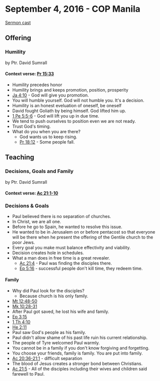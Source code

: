 # September 4, 2016 - COP Manila

[Sermon cast](http://livestream.com/cathedralofpraise/cathedralofpraiseph/videos/134749462)

## Offering

### Humility
by Ptr. David Sumrall

#### Context verse: [Pr 15:33](http://www.biblestudytools.com/proverbs/15-33.html)

- Humility precedes honor
- Humility brings and keeps promotion, position, prosperity
- [Ja 4:10](http://www.biblestudytools.com/james/4-10.html) - God will give you promotion. 
- You will humble yourself. God will not humble you. It's a decision. 
- Humility is an honest eveluation of oneself, be oneself
- David fought Goliath by being himself. God lifted him up.
- [1 Pe 5:5-6](http://www.biblestudytools.com/1-peter/passage/?q=1-peter+5:5-6) - God will lift you up in due time.
- We tend to push ourselves to position even we are not ready.
- Trust God's timing.
- What do you when you are there?
  - God wants us to keep rising.
  - [Pr 18:12](http://www.biblestudytools.com/proverbs/18-12.html) - Some people fall.

## Teaching

### Decisions, Goals and Family
by Ptr. David Sumrall

#### Context verse: [Ac 21:1-10](http://www.biblestudytools.com/acts/passage/?q=acts+21:1-10)

### Decisions & Goals
- Paul believed there is no separation of churches.
- In Christ, we are all one.
- Before he go to Spain, he wanted to resolve this issue.
- He wanted to be in Jerusalem on or before pentacost so that everyone will be there when he present the offering of the Gentile church to the poor Jews.
- Every goal you make must balance effectivity and viability.
- Decision creates hole in schedules.
- What a man does in free time is a great revealer.
  - [Ac 21:4](http://www.biblestudytools.com/acts/21-4.html) - Paul was finding the disciples there.
  - [Ep 5:16](http://www.biblestudytools.com/ephesians/5-16.html) - successful people don't kill time, they redeem time.

#### Family
- Why did Paul look for the disciples?
  - Because church is his only family.
- [Mt 12:48-50](http://www.biblestudytools.com/matthew/passage/?q=matthew+12:48-50)
- [Mk 10:28-31](http://www.biblestudytools.com/mark/passage/?q=mark+10:28-31)
- After Paul got saved, he lost his wife and family.
- [Ep 3:15](http://www.biblestudytools.com/ephesians/3-15.html)
- [1 Th 4:10](http://www.biblestudytools.com/1-thessalonians/4-10.html)
- [He 2:11](http://www.biblestudytools.com/hebrews/2-11.html)
- Paul saw God's people as his family. 
- Paul didn't allow shame of his past life ruin his current relationship.
- The people of Tyre welcomed Paul warmly.
- You cannot be in a family if you don't know forgiving and forgetting.
- You choose your friends, family is family. You are put into family.
- [Ac 20:36-21:1](http://www.biblestudytools.com/passage/?q=acts+20:36-38;+acts+21:1) - difficult separation
- The blood of Jesus creates a stronger bond between Christians.
- [Ac 21:5](http://www.biblestudytools.com/acts/21-5.html) - All of the disciples including their wives and children said farewell to Paul.


